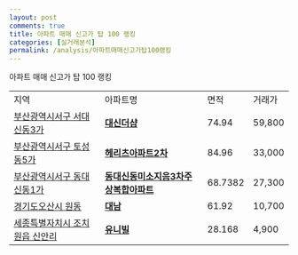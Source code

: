 ```yaml
---
layout: post
comments: true
title: 아파트 매매 신고가 탑 100 랭킹
categories: [실거래분석]
permalink: /analysis/아파트매매신고가탑100랭킹
---
```


아파트 매매 신고가 탑 100 랭킹

<table>
  <tr>
    <td>지역</td>
    <td>아파트명</td>
    <td>면적</td>
    <td>거래가</td>
  </tr>

  <tr>
    <td><a href="/apt/부산광역시서구서대신동3가">부산광역시서구 서대신동3가</a></td>
    <td style="font-weight: bold;"><a href="https://search.naver.com/search.naver?query=서대신동3가 대신더샵">대신더샵</a></td>
    <td>74.94</td>
    <td>59,800</td>
  </tr>

  <tr>
    <td><a href="/apt/부산광역시서구토성동5가">부산광역시서구 토성동5가</a></td>
    <td style="font-weight: bold;"><a href="https://search.naver.com/search.naver?query=토성동5가 헤리츠아파트2차">헤리츠아파트2차</a></td>
    <td>84.96</td>
    <td>33,000</td>
  </tr>

  <tr>
    <td><a href="/apt/부산광역시서구동대신동1가">부산광역시서구 동대신동1가</a></td>
    <td style="font-weight: bold;"><a href="https://search.naver.com/search.naver?query=동대신동1가 동대신동미소지음3차주상복합아파트">동대신동미소지음3차주상복합아파트</a></td>
    <td>68.7382</td>
    <td>27,300</td>
  </tr>

  <tr>
    <td><a href="/apt/경기도오산시원동">경기도오산시 원동</a></td>
    <td style="font-weight: bold;"><a href="https://search.naver.com/search.naver?query=원동 대남">대남</a></td>
    <td>61.92</td>
    <td>10,700</td>
  </tr>

  <tr>
    <td><a href="/apt/세종특별자치시조치원읍 신안리">세종특별자치시 조치원읍 신안리</a></td>
    <td style="font-weight: bold;"><a href="https://search.naver.com/search.naver?query=조치원읍 신안리 유니빌">유니빌</a></td>
    <td>28.168</td>
    <td>4,900</td>
  </tr>

</table>
